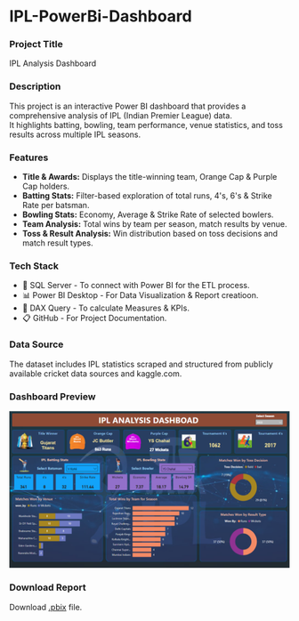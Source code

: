 # IPL-PowerBi-Dashboard

### Project Title
IPL Analysis Dashboard

### Description
This project is an interactive Power BI dashboard that provides a comprehensive analysis of IPL (Indian Premier League) data.<br/>
It highlights batting, bowling, team performance, venue statistics, and toss results across multiple IPL seasons.

### Features
- **Title & Awards:** Displays the title-winning team, Orange Cap & Purple Cap holders.
- **Batting Stats:** Filter-based exploration of total runs, 4's, 6's & Strike Rate per batsman.
- **Bowling Stats:** Economy, Average & Strike Rate of selected bowlers.
- **Team Analysis:** Total wins by team per season, match results by venue.
- **Toss & Result Analysis:** Win distribution based on toss decisions and match result types.

### Tech Stack
- :memo: SQL Server - To connect with Power BI for the ETL process.
- :bar_chart: Power BI Desktop - For Data Visualization & Report creatioon.
- :brain: DAX Query -  To calculate Measures & KPIs.
- :clipboard: GitHub - For Project Documentation.

### Data Source
The dataset includes IPL statistics scraped and structured from publicly available cricket data sources and kaggle.com.

### Dashboard Preview
![image](https://github.com/araza01/IPL-PowerBi-Dashboard/blob/master/Snapshot%20of%20the%20Dashboard.png)

### Download Report
Download [.pbix](https://github.com/araza01/IPL-PowerBi-Dashboard/blob/master/IPL_Analysis.pbix) file.
